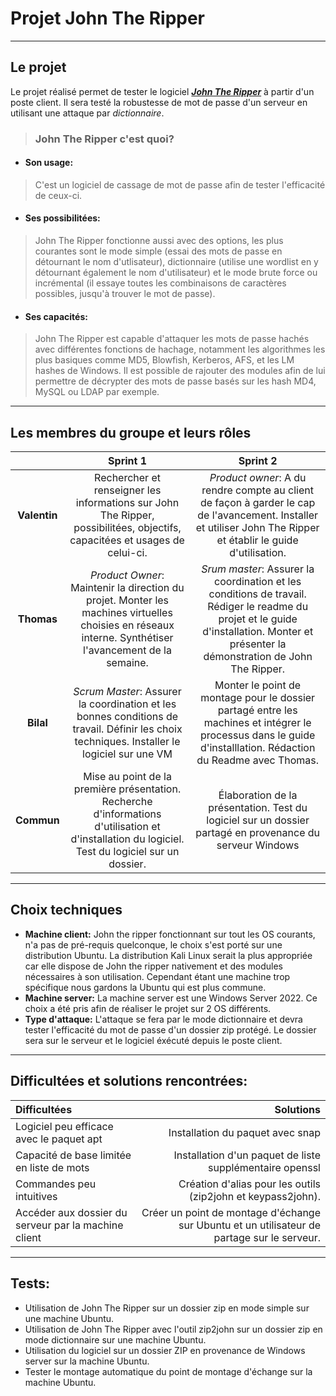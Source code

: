# **Projet John The Ripper**
____
## **Le projet**

Le projet réalisé permet de tester  le logiciel [_**John The Ripper**_](https://www.openwall.com/john/) à partir d'un poste client. Il sera testé la robustesse de mot de passe d'un serveur en utilisant une attaque par _dictionnaire_. 

>### **John The Ripper c'est quoi?**
* #### **Son usage:**
> C'est un logiciel de cassage de mot de passe afin de tester l'efficacité de ceux-ci.
* #### **Ses possibilitées:**
>John The Ripper fonctionne aussi avec des options, les plus courantes sont le mode simple (essai des mots de passe en détournant le nom d'utlisateur), dictionnaire (utilise une wordlist en y détournant également le nom d'utilisateur) et le mode brute force ou incrémental (il essaye toutes les combinaisons de caractères possibles, jusqu'à trouver le mot de passe).
* #### **Ses capacités:**
>John The Ripper est capable d'attaquer les mots de passe hachés avec différentes fonctions de hachage, notamment les algorithmes les plus basiques comme MD5, Blowfish, Kerberos, AFS, et les LM hashes de Windows. Il est possible de rajouter des modules afin de lui permettre de décrypter des mots de passe basés sur les hash MD4, MySQL ou LDAP par exemple.
___

## **Les membres du groupe et leurs rôles**

|              |      **Sprint 1**      |     **Sprint 2**     |
|:--------------:|:-----------------------:|:---------------------:|
| **Valentin**   | Rechercher et renseigner les informations sur John The Ripper, possibilitées, objectifs, capacitées et usages de celui-ci.| _Product owner_: A du rendre compte au client de façon à garder le cap de l'avancement. Installer et utiliser John The Ripper et établir le guide d'utilisation.|
| **Thomas**   | _Product Owner_:  Maintenir la direction du projet. Monter les machines virtuelles choisies en réseaux interne. Synthétiser l'avancement de la semaine.| _Srum master_: Assurer la coordination et les conditions de travail. Rédiger le readme du projet et le guide d'installation. Monter et présenter la démonstration de John The Ripper.|
| **Bilal**   | _Scrum Master_: Assurer la coordination et les bonnes conditions de travail. Définir les choix techniques. Installer le logiciel sur une VM| Monter le point de montage pour le dossier partagé entre les machines et intégrer le processus dans le guide d'installlation. Rédaction du Readme avec Thomas.| 
| **Commun** | Mise au point de la première présentation. Recherche d'informations d'utilisation et d'installation du logiciel. Test du logiciel sur un dossier.| Élaboration de la présentation. Test du logiciel sur un dossier partagé en provenance du serveur Windows|

_____


## **Choix techniques**
* **Machine client:**
John the ripper fonctionnant sur tout les OS courants, n'a pas de pré-requis quelconque, le choix s'est porté sur une distribution Ubuntu. La distribution Kali Linux serait la  plus appropriée car elle dispose de John the ripper nativement et des modules nécessaires à son utilisation. Cependant étant une machine trop spécifique nous gardons la Ubuntu qui est plus commune.
* **Machine server:**
La machine server est une Windows Server 2022. Ce choix a été pris afin de réaliser le projet sur 2 OS différents.
* **Type d'attaque:**
L'attaque se fera par le mode dictionnaire et devra tester l'efficacité du mot de passe d'un dossier zip protégé. Le dossier sera sur le serveur et le logiciel éxécuté depuis le poste client.

_____
    
## **Difficultées et solutions rencontrées:**

| **Difficultées**   |     **Solutions**   |
|:-------------------|--------------------:|
| Logiciel peu efficace avec le paquet apt|  Installation du paquet avec snap|
| Capacité  de base limitée en liste de mots | Installation d'un paquet de liste supplémentaire openssl|
| Commandes peu intuitives |  Création d'alias pour les outils (zip2john et keypass2john).|
| Accéder aux dossier du serveur par la machine client| Créer un point de montage d'échange sur Ubuntu et un utilisateur de partage sur le serveur.|

____

## **Tests:**

- Utilisation de John The Ripper sur un dossier zip en mode simple sur une machine Ubuntu.
- Utilisation de John The Ripper avec l'outil zip2john sur un dossier zip en mode dictionnaire sur une machine Ubuntu.
- Utilisation du logiciel sur un dossier ZIP en provenance de Windows server sur la machine Ubuntu.
- Tester le montage automatique du point de montage d'échange sur la machine Ubuntu.
